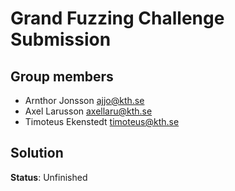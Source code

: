 # Grand Fuzzing Challenge Submission

## Group members

- Arnthor Jonsson <ajjo@kth.se>
- Axel Larusson <axellaru@kth.se>
- Timoteus Ekenstedt <timoteus@kth.se>

## Solution

__Status__: Unfinished

